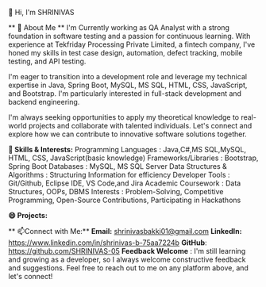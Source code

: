 
 👋 Hi, I'm SHRINIVAS
 
** 👀 About Me **
I'm Currently working as QA Analyst with a strong foundation in software testing and a passion for continuous learning. With experience at Tekfriday Processing Private Limited, a fintech company, I've honed my skills in test case design, automation, defect tracking, mobile testing, and API testing.

I'm eager to transition into a development role and leverage my technical expertise in Java, Spring Boot, MySQL, MS SQL, HTML, CSS, JavaScript, and Bootstrap. I'm particularly interested in full-stack development and backend engineering.

I'm always seeking opportunities to apply my theoretical knowledge to real-world projects and collaborate with talented individuals. Let's connect and explore how we can contribute to innovative software solutions together.

**🌱 Skills & Interests:**
Programming Languages : Java,C#,MS SQL,MySQL, HTML, CSS, JavaScript(basic knowledge)
Frameworks/Libraries : Bootstrap, Spring Boot
Databases : MySQL, MS SQL Server
Data Structures & Algorithms : Structuring Information for efficiency
Developer Tools : Git/Github, Eclipse IDE, VS Code,and Jira
Academic Coursework : Data Structures, OOPs, DBMS
Interests : Problem-Solving, Competitive Programming, Open-Source Contributions, Participating in Hackathons

**😄 Projects:**


** 📫Connect with Me:**
**Email:** shrinivasbakki01@gmail.com
**LinkedIn:** https://www.linkedin.com/in/shrinivas-b-75aa7224b
**GitHub**: https://github.com/SHRINIVAS-05
**Feedback Welcome** :
I'm still learning and growing as a developer, so I always welcome constructive feedback and suggestions. Feel free to reach out to me on any platform above, and let's connect!
